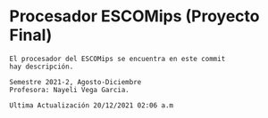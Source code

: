 # Procesador ESCOMips (Proyecto Final)
    El procesador del ESCOMips se encuentra en este commit
    hay descripción.
  
    Semestre 2021-2, Agosto-Diciembre
    Profesora: Nayeli Vega Garcia.
    
    Ultima Actualización 20/12/2021 02:06 a.m
